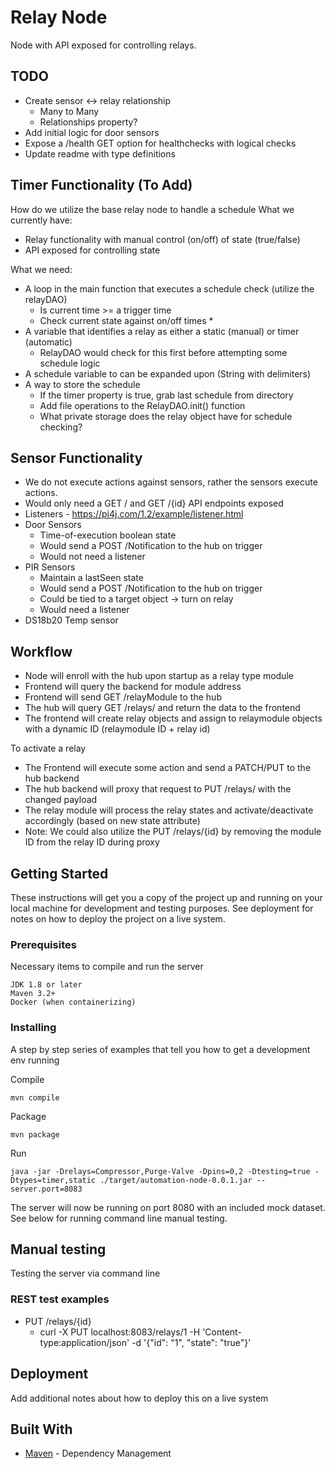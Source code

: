 # Relay Node

Node with API exposed for controlling relays.

## TODO
* Create sensor <-> relay relationship
    * Many to Many
    * Relationships property?
* Add initial logic for door sensors
* Expose a /health GET option for healthchecks with logical checks
* Update readme with type definitions

## Timer Functionality (To Add)
How do we utilize the base relay node to handle a schedule
What we currently have:
* Relay functionality with manual control (on/off) of state (true/false)
* API exposed for controlling state

What we need:
* A loop in the main function that executes a schedule check (utilize the relayDAO)
    * Is current time >= a trigger time
    * Check current state against on/off times
        * 
* A variable that identifies a relay as either a static (manual) or timer (automatic)
    * RelayDAO would check for this first before attempting some schedule logic
* A schedule variable to can be expanded upon (String with delimiters)
* A way to store the schedule
    * If the timer property is true, grab last schedule from directory
    * Add file operations to the RelayDAO.init() function
    * What private storage does the relay object have for schedule checking?

## Sensor Functionality
* We do not execute actions against sensors, rather the sensors execute actions.
* Would only need a GET / and GET /{id} API endpoints exposed
* Listeners - https://pi4j.com/1.2/example/listener.html
* Door Sensors
    * Time-of-execution boolean state
    * Would send a POST /Notification to the hub on trigger
    * Would not need a listener
* PIR Sensors
    * Maintain a lastSeen state
    * Would send a POST /Notification to the hub on trigger
    * Could be tied to a target object -> turn on relay
    * Would need a listener
* DS18b20 Temp sensor


## Workflow
* Node will enroll with the hub upon startup as a relay type module
* Frontend will query the backend for module address
* Frontend will send GET /relayModule to the hub
* The hub will query GET /relays/ and return the data to the frontend
* The frontend will create relay objects and assign to relaymodule objects with a dynamic ID (relaymodule ID + relay id)

To activate a relay
* The Frontend will execute some action and send a PATCH/PUT to the hub backend
* The hub backend will proxy that request to PUT /relays/ with the changed payload
* The relay module will process the relay states and activate/deactivate accordingly (based on new state attribute)
* Note: We could also utilize the PUT /relays/{id} by removing the module ID from the relay ID during proxy


## Getting Started

These instructions will get you a copy of the project up and running on your local machine for development and testing purposes. See deployment for notes on how to deploy the project on a live system.

### Prerequisites

Necessary items to compile and run the server

```
JDK 1.8 or later
Maven 3.2+
Docker (when containerizing)
```

### Installing

A step by step series of examples that tell you how to get a development env running

Compile

```
mvn compile
```

Package

```
mvn package
```

Run

```
java -jar -Drelays=Compressor,Purge-Valve -Dpins=0,2 -Dtesting=true -Dtypes=timer,static ./target/automation-node-0.0.1.jar --server.port=8083
```

The server will now be running on port 8080 with an included mock dataset.
See below for running command line manual testing.

## Manual testing

Testing the server via command line

### REST test examples

* PUT /relays/{id}
    * curl -X PUT localhost:8083/relays/1 -H 'Content-type:application/json' -d '{"id": "1", "state": "true"}'


## Deployment

Add additional notes about how to deploy this on a live system

## Built With
* [Maven](https://maven.apache.org/) - Dependency Management
